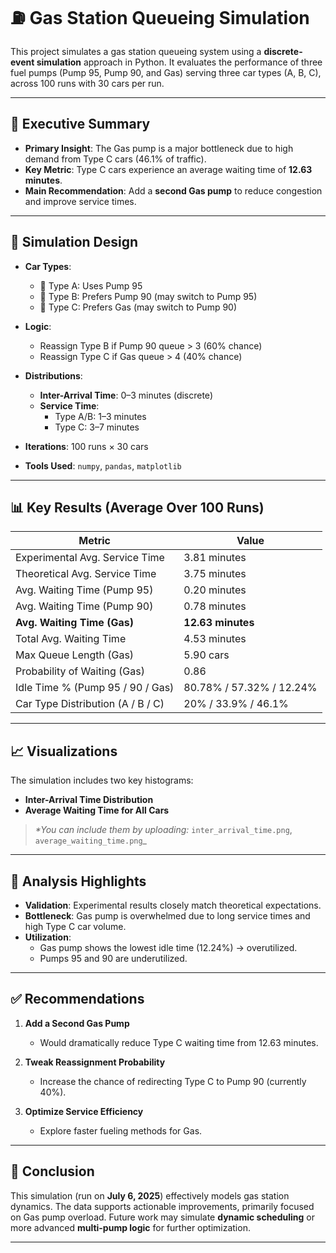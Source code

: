 # ⛽ Gas Station Queueing Simulation

This project simulates a gas station queueing system using a **discrete-event simulation** approach in Python. It evaluates the performance of three fuel pumps (Pump 95, Pump 90, and Gas) serving three car types (A, B, C), across 100 runs with 30 cars per run.

---

## 📌 Executive Summary

- **Primary Insight**: The Gas pump is a major bottleneck due to high demand from Type C cars (46.1% of traffic).
- **Key Metric**: Type C cars experience an average waiting time of **12.63 minutes**.
- **Main Recommendation**: Add a **second Gas pump** to reduce congestion and improve service times.

---

## 🧪 Simulation Design

- **Car Types**:
  - 🚗 Type A: Uses Pump 95
  - 🚙 Type B: Prefers Pump 90 (may switch to Pump 95)
  - 🚐 Type C: Prefers Gas (may switch to Pump 90)

- **Logic**:
  - Reassign Type B if Pump 90 queue > 3 (60% chance)
  - Reassign Type C if Gas queue > 4 (40% chance)

- **Distributions**:
  - **Inter-Arrival Time**: 0–3 minutes (discrete)
  - **Service Time**:
    - Type A/B: 1–3 minutes
    - Type C: 3–7 minutes

- **Iterations**: 100 runs × 30 cars
- **Tools Used**: `numpy`, `pandas`, `matplotlib`

---

## 📊 Key Results (Average Over 100 Runs)

| Metric                                | Value            |
|---------------------------------------|------------------|
| Experimental Avg. Service Time        | 3.81 minutes     |
| Theoretical Avg. Service Time         | 3.75 minutes     |
| Avg. Waiting Time (Pump 95)           | 0.20 minutes     |
| Avg. Waiting Time (Pump 90)           | 0.78 minutes     |
| **Avg. Waiting Time (Gas)**           | **12.63 minutes**|
| Total Avg. Waiting Time               | 4.53 minutes     |
| Max Queue Length (Gas)                | 5.90 cars        |
| Probability of Waiting (Gas)          | 0.86             |
| Idle Time % (Pump 95 / 90 / Gas)      | 80.78% / 57.32% / 12.24% |
| Car Type Distribution (A / B / C)     | 20% / 33.9% / 46.1% |

---

## 📈 Visualizations

The simulation includes two key histograms:

- **Inter-Arrival Time Distribution**
- **Average Waiting Time for All Cars**

> _*You can include them by uploading:_ `inter_arrival_time.png`, `average_waiting_time.png`_

---

## 📌 Analysis Highlights

- **Validation**: Experimental results closely match theoretical expectations.
- **Bottleneck**: Gas pump is overwhelmed due to long service times and high Type C car volume.
- **Utilization**:
  - Gas pump shows the lowest idle time (12.24%) → overutilized.
  - Pumps 95 and 90 are underutilized.

---

## ✅ Recommendations

1. **Add a Second Gas Pump**
   - Would dramatically reduce Type C waiting time from 12.63 minutes.

2. **Tweak Reassignment Probability**
   - Increase the chance of redirecting Type C to Pump 90 (currently 40%).

3. **Optimize Service Efficiency**
   - Explore faster fueling methods for Gas.

---

## 📅 Conclusion

This simulation (run on **July 6, 2025**) effectively models gas station dynamics. The data supports actionable improvements, primarily focused on Gas pump overload. Future work may simulate **dynamic scheduling** or more advanced **multi-pump logic** for further optimization.

---



